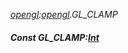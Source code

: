 _[opengl](../../modules/opengl/opengl-module.md):[opengl](../../modules/opengl/opengl-module.md).GL\_CLAMP_
##### Const GL\_CLAMP:[Int](../../modules/wonkey/wonkey-types-int.md)
